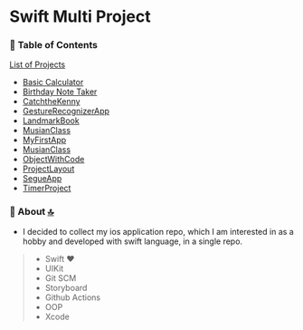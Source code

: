 # Swift Multi Project

### :book: **Table of Contents**

[List of Projects](#scroll-list-of-projects-)
   - [Basic Calculator](https://github.com/eyupfidan/swift-projects/tree/main/Basic-Calculator)
   - [Birthday Note Taker](https://github.com/eyupfidan/swift-projects/tree/main/BirthdayNoteTaker)
   - [CatchtheKenny](https://github.com/eyupfidan/swift-projects/tree/main/CatchtheKenny)
   - [GestureRecognizerApp](https://github.com/eyupfidan/swift-projects/tree/main/GestureRecognizerApp)
   - [LandmarkBook](https://github.com/eyupfidan/swift-projects/tree/main/LandmarkBook)
   - [MusianClass](https://github.com/eyupfidan/swift-projects/tree/main/MusicianClass)
   - [MyFirstApp](https://github.com/eyupfidan/swift-projects/tree/main/MyFirstApp)
   - [MusianClass](https://github.com/eyupfidan/swift-projects/tree/main/MusicianClass)
   - [ObjectWithCode](https://github.com/eyupfidan/swift-projects/tree/main/ObjectWithCode)
   - [ProjectLayout](https://github.com/eyupfidan/swift-projects/tree/main/ProjectLayout)
   - [SegueApp](https://github.com/eyupfidan/swift-projects/tree/main/SegueApp)
   - [TimerProject](https://github.com/eyupfidan/swift-projects/tree/main/TimerProject)

### :notebook: About [🔝](#book-table-of-contents)

- I decided to collect my ios application repo, which I am interested in as a hobby and developed with swift language, in a single repo.
 
> - Swift ♥
> - UIKit 
> - Git SCM
> - Storyboard
> - Github Actions
> - OOP
> - Xcode
